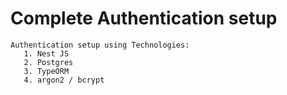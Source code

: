# Complete Authentication setup

    Authentication setup using Technologies:
       1. Nest JS
       2. Postgres
       3. TypeORM
       4. argon2 / bcrypt

